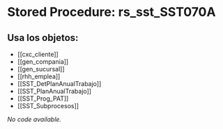 # Stored Procedure: rs_sst_SST070A

## Usa los objetos:
- [[cxc_cliente]]
- [[gen_compania]]
- [[gen_sucursal]]
- [[rhh_emplea]]
- [[SST_DetPlanAnualTrabajo]]
- [[SST_PlanAnualTrabajo]]
- [[SST_Prog_PAT]]
- [[SST_Subprocesos]]

*No code available.*
